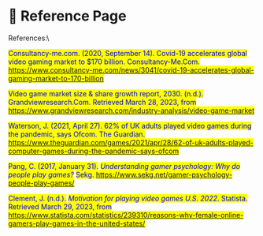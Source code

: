 # 📖 Reference Page

References:\



<mark style="color:blue;">Consultancy-me.com. (2020, September 14). Covid-19 accelerates global video gaming market to $170 billion. Consultancy-Me.Com. https://www.consultancy-me.com/news/3041/covid-19-accelerates-global-gaming-market-to-170-billion</mark>

<mark style="color:blue;"></mark>

<mark style="color:blue;">Video game market size & share growth report, 2030. (n.d.). Grandviewresearch.Com. Retrieved March 28, 2023, from https://www.grandviewresearch.com/industry-analysis/video-game-market</mark>

<mark style="color:blue;"></mark>

<mark style="color:blue;">Waterson, J. (2021, April 27). 62% of UK adults played video games during the pandemic, says Ofcom. The Guardian. https://www.theguardian.com/games/2021/apr/28/62-of-uk-adults-played-computer-games-during-the-pandemic-says-ofcom</mark>

<mark style="color:blue;"></mark>

<mark style="color:blue;">Pang, C. (2017, January 31).</mark> <mark style="color:blue;"></mark>_<mark style="color:blue;">Understanding gamer psychology: Why do people play games?</mark>_ <mark style="color:blue;"></mark><mark style="color:blue;">Sekg. https://www.sekg.net/gamer-psychology-people-play-games/</mark>

<mark style="color:blue;"></mark>

<mark style="color:blue;">Clement, J. (n.d.).</mark> <mark style="color:blue;"></mark>_<mark style="color:blue;">Motivation for playing video games U.S. 2022</mark>_<mark style="color:blue;">. Statista. Retrieved March 29, 2023, from https://www.statista.com/statistics/239310/reasons-why-female-online-gamers-play-games-in-the-united-states/</mark>
